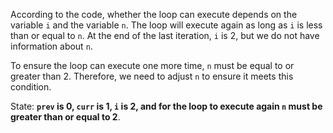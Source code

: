 According to the code, whether the loop can execute depends on the variable `i` and the variable `n`. The loop will execute again as long as `i` is less than or equal to `n`. At the end of the last iteration, `i` is 2, but we do not have information about `n`. 

To ensure the loop can execute one more time, `n` must be equal to or greater than 2. Therefore, we need to adjust `n` to ensure it meets this condition. 

State: **`prev` is 0, `curr` is 1, `i` is 2, and for the loop to execute again `n` must be greater than or equal to 2**.